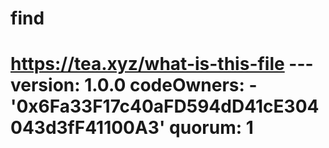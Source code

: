 # find
# https://tea.xyz/what-is-this-file --- version: 1.0.0 codeOwners:   - '0x6Fa33F17c40aFD594dD41cE304043d3fF41100A3' quorum: 1
